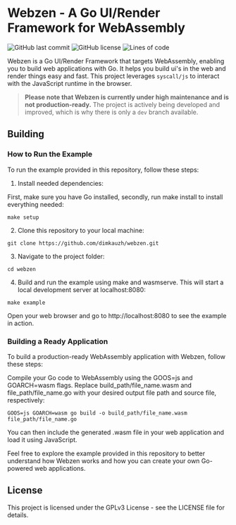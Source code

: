 # Webzen - A Go UI/Render Framework for WebAssembly

![GitHub last commit](https://img.shields.io/github/last-commit/dimkauzh/webzen)
![GitHub license](https://img.shields.io/github/license/dimkauzh/webzen)
![Lines of code](https://tokei.rs/b1/github/dimkauzh/webzen?category=lines)

Webzen is a Go UI/Render Framework that targets WebAssembly, enabling you to build web applications with Go. It helps you build ui's in the web and render things easy and fast. This project leverages `syscall/js` to interact with the JavaScript runtime in the browser.

> **Please note that Webzen is currently under high maintenance and is not production-ready.** The project is actively being developed and improved, which is why there is only a `dev` branch available.

## Building
### How to Run the Example

To run the example provided in this repository, follow these steps:
1. Install needed dependencies:

First, make sure you have Go installed, secondly, run make install to install everything needed:

```shell
make setup
```

2. Clone this repository to your local machine:

```shell
git clone https://github.com/dimkauzh/webzen.git
```
3. Navigate to the project folder:

```shell
cd webzen
```
4. Build and run the example using make and wasmserve. This will start a local development server at localhost:8080:
```shell
make example
```
Open your web browser and go to http://localhost:8080 to see the example in action.

### Building a Ready Application
To build a production-ready WebAssembly application with Webzen, follow these steps:

Compile your Go code to WebAssembly using the GOOS=js and GOARCH=wasm flags. Replace build_path/file_name.wasm and file_path/file_name.go with your desired output file path and source file, respectively:

```shell
GOOS=js GOARCH=wasm go build -o build_path/file_name.wasm file_path/file_name.go
```
You can then include the generated .wasm file in your web application and load it using JavaScript.

Feel free to explore the example provided in this repository to better understand how Webzen works and how you can create your own Go-powered web applications.

## License
This project is licensed under the GPLv3 License - see the LICENSE file for details.
